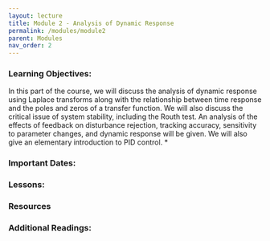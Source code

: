 ```yaml
---
layout: lecture
title: Module 2 - Analysis of Dynamic Response
permalink: /modules/module2
parent: Modules
nav_order: 2
---
```

### Learning Objectives:

In this part of the course, we will discuss the analysis of dynamic response using Laplace transforms along with the relationship between time response and the poles and zeros of a transfer function.
We will also discuss the critical issue of system stability, including the Routh test.
An analysis of the effects of feedback on disturbance rejection, tracking accuracy, sensitivity to parameter changes, and dynamic response will be given. We will also give an elementary introduction to PID control.
* 


### Important Dates:

### Lessons:

### Resources


### Additional Readings:
